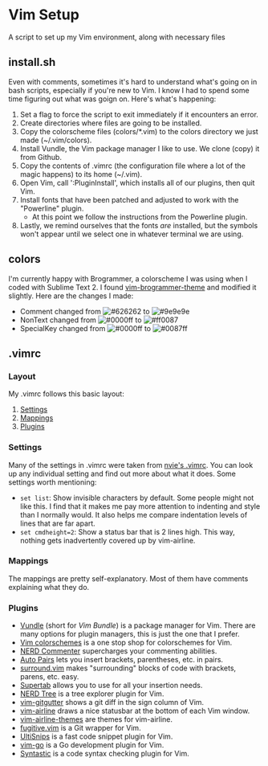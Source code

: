 # Vim Setup
A script to set up my Vim environment, along with necessary files

## install.sh
Even with comments, sometimes it's hard to understand what's going on in bash
scripts, especially if you're new to Vim. I know I had to spend some time figuring
out what was goign on. Here's what's happening:

1. Set a flag to force the script to exit immediately if it encounters an error.
2. Create directories where files are going to be installed.
3. Copy the colorscheme files (colors/\*.vim) to the colors directory we just made (~/.vim/colors).
4. Install Vundle, the Vim package manager I like to use. We clone (copy) it from Github.
5. Copy the contents of .vimrc (the configuration file where a lot of the magic happens) to its home (~/.vim).
6. Open Vim, call ':PluginInstall', which installs all of our plugins, then quit Vim.
7. Install fonts that have been patched and adjusted to work with the "Powerline" plugin.
   + At this point we follow the instructions from the Powerline plugin.
8. Lastly, we remind ourselves that the fonts _are_ installed, but the symbols won't appear until
	we select one in whatever terminal we are using.

## colors
I'm currently happy with Brogrammer, a colorscheme I was using when I coded with Sublime
Text 2. I found [vim-brogrammer-theme] and modified it slightly. Here are the changes I made:
+ Comment changed from ![#626262][comment-original] to ![#9e9e9e][comment-new]
+ NonText changed from ![#0000ff][nontext-original] to ![#ff0087][nontext-new]
+ SpecialKey changed from ![#0000ff][specialkey-original] to ![#0087ff][specialkey-new]

[vim-brogrammer-theme]: https://github.com/marciomazza/vim-brogrammer-theme
[comment-original]: https://placehold.it/15/626262/000000?text=+ "#626262"
[comment-new]: https://placehold.it/15/9e9e9e/000000?text=+ "#9e9e9e"
[nontext-original]: https://placehold.it/15/0000ff/000000?text=+ "#0000ff"
[nontext-new]: https://placehold.it/15/ff0087/000000?text=+ "#ff0087"
[specialkey-original]: https://placehold.it/15/0000ff/000000?text=+ "#0000ff"
[specialkey-new]: https://placehold.it/15/0087ff/000000?text=+ "#0087ff"

## .vimrc
### Layout
My .vimrc follows this basic layout:
1. [Settings](https://github.com/jkclark/Vim-Setup/blob/master/.vimrc#L5)
2. [Mappings](https://github.com/jkclark/Vim-Setup/blob/master/.vimrc#L107)
3. [Plugins](https://github.com/jkclark/Vim-Setup/blob/master/.vimrc#L141)

### Settings
Many of the settings in .vimrc were taken from [nvie's .vimrc](https://github.com/nvie/vimrc/blob/master/vimrc).
You can look up any individual setting and find out more about what it does. Some settings worth mentioning:
+ `set list`: Show invisible characters by default. Some people might not like this. I find that it makes me
pay more attention to indenting and style than I normally would. It also helps me compare indentation levels
of lines that are far apart.
+ `set cmdheight=2`: Show a status bar that is 2 lines high. This way, nothing gets inadvertently covered up
by vim-airline.

### Mappings
The mappings are pretty self-explanatory. Most of them have comments explaining what they do.

### Plugins
+ [Vundle][Vundle] (short for _Vim Bundle_) is a package manager for Vim. There are many options for plugin managers, this is
just the one that I prefer.
+ [Vim colorschemes][Vim colorschemes] is a one stop shop for colorschemes for Vim.
+ [NERD Commenter][NERD Commenter] supercharges your commenting abilities.
+ [Auto Pairs][Auto Pairs] lets you insert brackets, parentheses, etc. in pairs.
+ [surround.vim][Surround.vim] makes "surrounding" blocks of code with brackets, parens, etc. easy.
+ [Supertab][Supertab] allows you to use <Tab> for all your insertion needs.
+ [NERD Tree][NERD Tree] is a tree explorer plugin for Vim.
+ [vim-gitgutter][vim-gitgutter] shows a git diff in the sign column of Vim.
+ [vim-airline][vim-airline] draws a nice statusbar at the bottom of each Vim window.
+ [vim-airline-themes][vim-airline-themes] are themes for vim-airline.
+ [fugitive.vim][fugitive.vim] is a Git wrapper for Vim.
+ [UltiSnips][UltiSnips] is a fast code snippet plugin for Vim.
+ [vim-go][vim-go] is a Go development plugin for Vim.
+ [Syntastic][Syntastic] is a code syntax checking plugin for Vim.

[Vundle]: https://github.com/VundleVim/Vundle.vim
[Vim colorschemes]: https://github.com/flazz/vim-colorschemes
[NERD Commenter]: https://github.com/scrooloose/nerdcommenter
[Auto Pairs]: https://github.com/jiangmiao/auto-pairs
[surround.vim]: https://github.com/tpope/vim-surround
[Supertab]: https://github.com/ervandew/supertab
[NERD Tree]: https://github.com/scrooloose/nerdtree
[vim-gitgutter]: https://github.com/airblade/vim-gitgutter
[vim-airline]: https://github.com/vim-airline/vim-airline
[vim-airline-themes]: https://github.com/vim-airline/vim-airline-themes
[fugitive.vim]: https://github.com/tpope/vim-fugitive
[UltiSnips]: https://github.com/SirVer/ultisnips
[vim-go]: https://github.com/fatih/vim-go
[Syntastic]: https://github.com/vim-syntastic/syntastic
